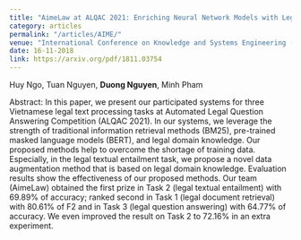 ```yaml
---
title: "AimeLaw at ALQAC 2021: Enriching Neural Network Models with Legal-Domain Knowledge"
category: articles
permalink: "/articles/AIME/"
venue: "International Conference on Knowledge and Systems Engineering (KSE)"
date: 16-11-2018
link: https://arxiv.org/pdf/1811.03754
---
```

[comment]: <> (<a href="https://arxiv.org/abs/2002.07367">Arxiv</a>.)
Huy Ngo, Tuan Nguyen, <b>Duong Nguyen</b>, Minh Pham

Abstract: In this paper, we present our participated systems for three Vietnamese legal text processing tasks at Automated Legal Question Answering Competition (ALQAC 2021). In our systems, we leverage the strength of traditional information retrieval methods (BM25), pre-trained masked language models (BERT), and legal domain knowledge. Our proposed methods help to overcome the shortage of training data. Especially, in the legal textual entailment task, we propose a novel data augmentation method that is based on legal domain knowledge. Evaluation results show the effectiveness of our proposed methods. Our team (AimeLaw) obtained the first prize in Task 2 (legal textual entailment) with 69.89% of accuracy; ranked second in Task 1 (legal document retrieval) with 80.61% of F2 and in Task 3 (legal question answering) with 64.77% of accuracy. We even improved the result on Task 2 to 72.16% in an extra experiment.